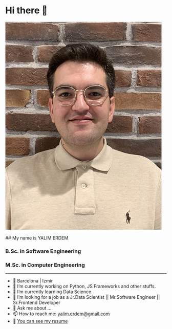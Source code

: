 # Hi there 👋

![YALIM ERDEM][photo]

[photo]: https://github.com/YlmRdm/YlmRdm/blob/main/src/yalimErdem.jpg "Yalim Erdem"

## My name is YALIM ERDEM

### B.Sc. in Software Engineering
### M.Sc. in Computer Engineering

---
- 📍 Barcelona | Izmir
- 🔭 I’m currently working on Python, JS Frameworks and other stuffs.
- 🌱 I’m currently learning Data Science.
- 🤔 I’m looking for a job as a Jr.Data Scientist || Mr.Software Engineer || Sr.Frontend Developer
- 💬 Ask me about ...
- 📫 How to reach me: yalim.erdem@gmail.com
- 📃 [You can see my resume](../blob/main/src/YalimErdemResume.pdf)


